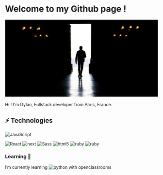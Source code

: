 <h1>Welcome to my Github page !</h1>

![Cover](https://github.com/dylan-pecqueux/dylan-pecqueux/blob/main/img/couverture.jpg)

Hi ! I'm Dylan, Fullstack developer from Paris, France.
## ⚡ Technologies
![JavaScript](https://img.shields.io/badge/-JavaScript-blue?style=flat-square&logo=javascript&logoColor=white)
<p>
  <img alt="React" src="https://img.shields.io/badge/-React-45b8d8?style=flat-square&logo=react&logoColor=white" />
  <img alt="next" src="https://img.shields.io/badge/-Next.js-black?style=flat-square&logo=next.js&logoColor=white" />
  <img alt="Sass" src="https://img.shields.io/badge/-Sass-CC6699?style=flat-square&logo=sass&logoColor=white" />
  <img alt="html5" src="https://img.shields.io/badge/-HTML5-E34F26?style=flat-square&logo=html5&logoColor=white" />
  <img alt="ruby" src="https://img.shields.io/badge/-Ruby-cc342d?style=flat-square&logo=ruby&logoColor=white" />
  <img alt="ruby" src="https://img.shields.io/badge/-Rails-cc0000?style=flat-square&logo=ruby-on-rails&logoColor=white" />
</p>

<h3>Learning 🌱</h3>

<p>I’m currently learning <img alt="python" src="https://img.shields.io/badge/-Python-3776AB?style=flat-square&logo=python&logoColor=white" /> with openclassrooms<p>
